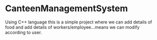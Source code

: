 # CanteenManagementSystem
Using C++ language this is a simple project where we can add details of food and add details of workers/employee...means we can modify according to user.
